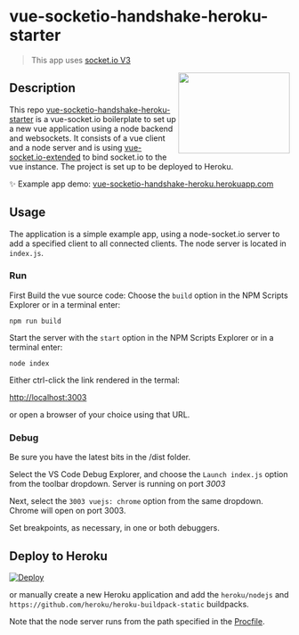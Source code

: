 # vue-socketio-handshake-heroku-starter

> This app uses [socket.io V3](https://socket.io/docs/v3/migrating-from-2-x-to-3-0/)

<img src="icon.svg" align="right" width="200" height="145" />

## Description

This repo [vue-socketio-handshake-heroku-starter](https://github.com/mcorning/vue-socketio-handshake-heroku-starter) is a vue-socket.io boilerplate to set up a new vue application using a node backend and websockets. It consists of a vue client and a node server and is using [vue-socket.io-extended](https://github.com/probil/vue-socket.io-extended) to bind socket.io to the vue instance. The project is set up to be deployed to Heroku.

:sparkles: Example app demo:
[vue-socketio-handshake-heroku.herokuapp.com](https://vue-socketio-handshake-heroku.herokuapp.com/)

## Usage

The application is a simple example app, using a node-socket.io server to add a specified client to  all connected clients. The node server is located in `index.js`.

### Run

First Build the vue source code:
Choose the `build` option in the NPM Scripts Explorer or in a terminal enter:

`npm run build`

Start the server with the `start` option in the NPM Scripts Explorer or in a terminal enter:

`node index`

Either ctrl-click the link rendered in the termal:

<http://localhost:3003>

or open a browser of your choice using that URL.

### Debug

Be sure you have the latest bits in the /dist folder.

Select the VS Code Debug Explorer, and choose the `Launch index.js` option from the toolbar dropdown. Server is running on port *3003*

Next, select the `3003 vuejs: chrome` option from the same dropdown. Chrome will open on port 3003.

Set breakpoints, as necessary, in one or both debuggers.

## Deploy to Heroku

[![Deploy](https://www.herokucdn.com/deploy/button.svg)](https://heroku.com/deploy?template=https://github.com/mcorning/vue-socketio-handshake-heroku-starter.git)

or manually create a new Heroku application and add the `heroku/nodejs` and `https://github.com/heroku/heroku-buildpack-static` buildpacks.

Note that the node server runs from the path specified in the [Procfile](https://heroku-vue-socket-test.herokuapp.com/).
